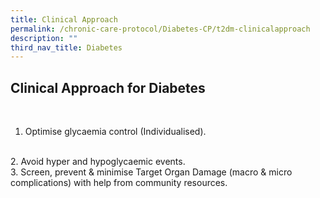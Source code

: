 ```yaml
---
title: Clinical Approach
permalink: /chronic-care-protocol/Diabetes-CP/t2dm-clinicalapproach
description: ""
third_nav_title: Diabetes
---
```

## Clinical Approach for Diabetes
<br>

1.  Optimise glycaemia control (Individualised). 
<br>
2.  Avoid hyper and hypoglycaemic events.
<br>
3. Screen, prevent & minimise Target Organ Damage (macro & micro complications) with help from community resources.